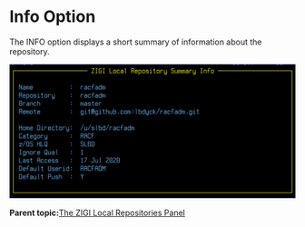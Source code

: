 # Info Option

The INFO option displays a short summary of information about the repository.

![](media/img(23).png)

**Parent topic:**[The ZIGI Local Repositories Panel](zOS_ISPF_Git_Interface_Users_Guide_V3R0_the_zigi_local_repositories_panel.html)


